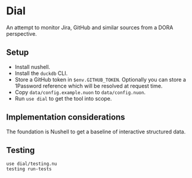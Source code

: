 # Dial

An attempt to monitor Jira, GitHub and similar sources from a DORA perspective.


## Setup

- Install nushell.
- Install the `duckdb` CLI.
- Store a GitHub token in `$env.GITHUB_TOKEN`. Optionally you can store a 1Password reference which will be resolved at request time.
- Copy `data/config.example.nuon` to `data/config.nuon`.
- Run `use dial` to get the tool into scope.


## Implementation considerations

The foundation is Nushell to get a baseline of interactive structured data.


## Testing

```nu
use dial/testing.nu
testing run-tests
```
